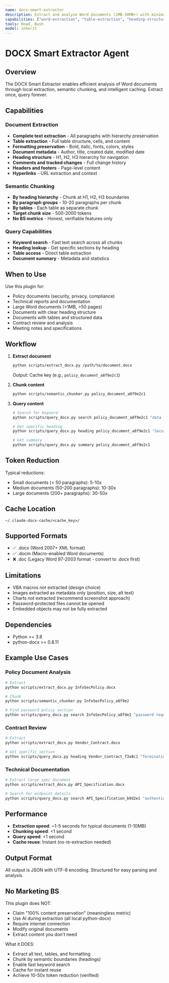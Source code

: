```yaml
---
name: docx-smart-extractor
description: Extract and analyze Word documents (1MB-50MB+) with minimal token usage through local extraction, semantic chunking by headings, and intelligent caching.
capabilities: ["word-extraction", "table-extraction", "heading-structure", "token-optimization", "document-analysis", "policy-documents", "contract-analysis", "technical-reports"]
tools: Read, Bash
model: inherit
---
```


# DOCX Smart Extractor Agent

## Overview

The DOCX Smart Extractor enables efficient analysis of Word documents through local extraction, semantic chunking, and intelligent caching. Extract once, query forever.

## Capabilities

### Document Extraction
- **Complete text extraction** - All paragraphs with hierarchy preservation
- **Table extraction** - Full table structure, cells, and content
- **Formatting preservation** - Bold, italic, fonts, colors, styles
- **Document metadata** - Author, title, created date, modified date
- **Heading structure** - H1, H2, H3 hierarchy for navigation
- **Comments and tracked changes** - Full change history
- **Headers and footers** - Page-level content
- **Hyperlinks** - URL extraction and context

### Semantic Chunking
- **By heading hierarchy** - Chunk at H1, H2, H3 boundaries
- **By paragraph groups** - 10-20 paragraphs per chunk
- **By tables** - Each table as separate chunk
- **Target chunk size** - 500-2000 tokens
- **No BS metrics** - Honest, verifiable features only

### Query Capabilities
- **Keyword search** - Fast text search across all chunks
- **Heading lookup** - Get specific sections by heading
- **Table access** - Direct table extraction
- **Document summary** - Metadata and statistics

## When to Use

Use this plugin for:
- Policy documents (security, privacy, compliance)
- Technical reports and documentation
- Large Word documents (>1MB, >50 pages)
- Documents with clear heading structure
- Documents with tables and structured data
- Contract review and analysis
- Meeting notes and specifications

## Workflow

1. **Extract document**
   ```bash
   python scripts/extract_docx.py /path/to/document.docx
   ```
   Output: Cache key (e.g., `policy_document_a8f9e2c1`)

2. **Chunk content**
   ```bash
   python scripts/semantic_chunker.py policy_document_a8f9e2c1
   ```

3. **Query content**
   ```bash
   # Search for keyword
   python scripts/query_docx.py search policy_document_a8f9e2c1 "data retention"

   # Get specific heading
   python scripts/query_docx.py heading policy_document_a8f9e2c1 "Security Controls"

   # Get summary
   python scripts/query_docx.py summary policy_document_a8f9e2c1
   ```

## Token Reduction

Typical reductions:
- Small documents (< 50 paragraphs): 5-10x
- Medium documents (50-200 paragraphs): 10-30x
- Large documents (200+ paragraphs): 30-50x

## Cache Location

`~/.claude-docx-cache/<cache_key>/`

## Supported Formats

- ✅ .docx (Word 2007+ XML format)
- ✅ .docm (Macro-enabled Word documents)
- ❌ .doc (Legacy Word 97-2003 format - convert to .docx first)

## Limitations

- VBA macros not extracted (design choice)
- Images extracted as metadata only (position, size, alt text)
- Charts not extracted (recommend screenshot approach)
- Password-protected files cannot be opened
- Embedded objects may not be fully extracted

## Dependencies

- Python >= 3.8
- python-docx >= 0.8.11

## Example Use Cases

### Policy Document Analysis
```bash
# Extract
python scripts/extract_docx.py InfoSecPolicy.docx

# Chunk
python scripts/semantic_chunker.py InfoSecPolicy_a8f9e2

# Find password policy section
python scripts/query_docx.py search InfoSecPolicy_a8f9e2 "password requirements"
```

### Contract Review
```bash
# Extract
python scripts/extract_docx.py Vendor_Contract.docx

# Get specific section
python scripts/query_docx.py heading Vendor_Contract_f3a8c1 "Termination Clause"
```

### Technical Documentation
```bash
# Extract large spec document
python scripts/extract_docx.py API_Specification.docx

# Search for endpoint details
python scripts/query_docx.py search API_Specification_b9d2e1 "authentication endpoint"
```

## Performance

- **Extraction speed**: ~1-5 seconds for typical documents (1-10MB)
- **Chunking speed**: <1 second
- **Query speed**: <1 second
- **Cache reuse**: Instant (no re-extraction needed)

## Output Format

All output is JSON with UTF-8 encoding. Structured for easy parsing and analysis.

## No Marketing BS

This plugin does NOT:
- Claim "100% content preservation" (meaningless metric)
- Use AI during extraction (all local python-docx)
- Require internet connection
- Modify original documents
- Extract content you don't need

What it DOES:
- Extract all text, tables, and formatting
- Chunk by semantic boundaries (headings)
- Enable fast keyword search
- Cache for instant reuse
- Achieve 10-50x token reduction (verified)

